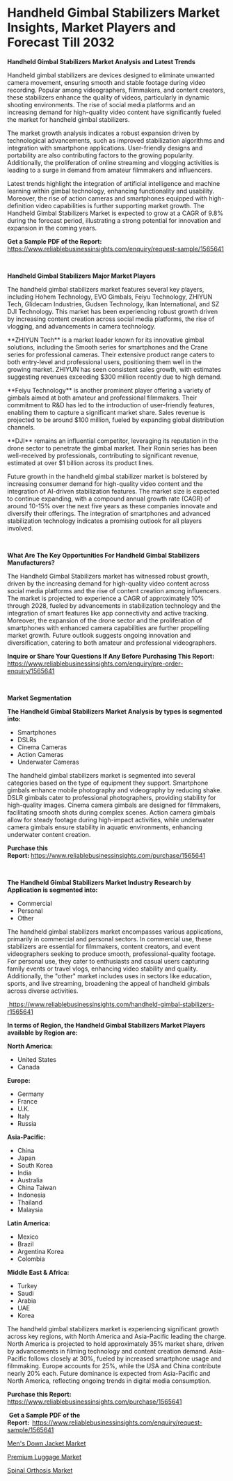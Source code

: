 <p><h1>Handheld Gimbal Stabilizers Market Insights, Market Players and Forecast Till 2032</h1></p><p><strong>Handheld Gimbal Stabilizers Market Analysis and Latest Trends</strong></p>
<p><p>Handheld gimbal stabilizers are devices designed to eliminate unwanted camera movement, ensuring smooth and stable footage during video recording. Popular among videographers, filmmakers, and content creators, these stabilizers enhance the quality of videos, particularly in dynamic shooting environments. The rise of social media platforms and an increasing demand for high-quality video content have significantly fueled the market for handheld gimbal stabilizers.</p><p>The market growth analysis indicates a robust expansion driven by technological advancements, such as improved stabilization algorithms and integration with smartphone applications. User-friendly designs and portability are also contributing factors to the growing popularity. Additionally, the proliferation of online streaming and vlogging activities is leading to a surge in demand from amateur filmmakers and influencers.</p><p>Latest trends highlight the integration of artificial intelligence and machine learning within gimbal technology, enhancing functionality and usability. Moreover, the rise of action cameras and smartphones equipped with high-definition video capabilities is further supporting market growth. The Handheld Gimbal Stabilizers Market is expected to grow at a CAGR of 9.8% during the forecast period, illustrating a strong potential for innovation and expansion in the coming years.</p></p>
<p><strong>Get a Sample PDF of the Report:&nbsp;</strong> <a href="https://www.reliablebusinessinsights.com/enquiry/request-sample/1565641?utm_campaign=96&utm_medium=2&utm_source=Github&utm_content=ia&utm_term=05022025&utm_id=handheld-gimbal-stabilizers">https://www.reliablebusinessinsights.com/enquiry/request-sample/1565641</a></p>
<p>&nbsp;</p>
<p><strong>Handheld Gimbal Stabilizers Major Market Players</strong></p>
<p><p>The handheld gimbal stabilizers market features several key players, including Hohem Technology, EVO Gimbals, Feiyu Technology, ZHIYUN Tech, Glidecam Industries, Gudsen Technology, Ikan International, and SZ DJI Technology. This market has been experiencing robust growth driven by increasing content creation across social media platforms, the rise of vlogging, and advancements in camera technology. </p><p>**ZHIYUN Tech** is a market leader known for its innovative gimbal solutions, including the Smooth series for smartphones and the Crane series for professional cameras. Their extensive product range caters to both entry-level and professional users, positioning them well in the growing market. ZHIYUN has seen consistent sales growth, with estimates suggesting revenues exceeding $300 million recently due to high demand.</p><p>**Feiyu Technology** is another prominent player offering a variety of gimbals aimed at both amateur and professional filmmakers. Their commitment to R&D has led to the introduction of user-friendly features, enabling them to capture a significant market share. Sales revenue is projected to be around $100 million, fueled by expanding global distribution channels. </p><p>**DJI** remains an influential competitor, leveraging its reputation in the drone sector to penetrate the gimbal market. Their Ronin series has been well-received by professionals, contributing to significant revenue, estimated at over $1 billion across its product lines.</p><p>Future growth in the handheld gimbal stabilizer market is bolstered by increasing consumer demand for high-quality video content and the integration of AI-driven stabilization features. The market size is expected to continue expanding, with a compound annual growth rate (CAGR) of around 10-15% over the next five years as these companies innovate and diversify their offerings. The integration of smartphones and advanced stabilization technology indicates a promising outlook for all players involved.</p></p>
<p>&nbsp;</p>
<p><strong>What Are The Key Opportunities For Handheld Gimbal Stabilizers Manufacturers?</strong></p>
<p><p>The Handheld Gimbal Stabilizers market has witnessed robust growth, driven by the increasing demand for high-quality video content across social media platforms and the rise of content creation among influencers. The market is projected to experience a CAGR of approximately 10% through 2028, fueled by advancements in stabilization technology and the integration of smart features like app connectivity and active tracking. Moreover, the expansion of the drone sector and the proliferation of smartphones with enhanced camera capabilities are further propelling market growth. Future outlook suggests ongoing innovation and diversification, catering to both amateur and professional videographers.</p></p>
<p><strong>Inquire or Share Your Questions If Any Before Purchasing This Report:</strong> <a href="https://www.reliablebusinessinsights.com/enquiry/pre-order-enquiry/1565641?utm_campaign=96&utm_medium=2&utm_source=Github&utm_content=ia&utm_term=05022025&utm_id=handheld-gimbal-stabilizers">https://www.reliablebusinessinsights.com/enquiry/pre-order-enquiry/1565641</a></p>
<p>&nbsp;</p>
<p><strong>Market Segmentation</strong></p>
<p><strong>The Handheld Gimbal Stabilizers Market Analysis by types is segmented into:</strong></p>
<p><ul><li>Smartphones</li><li>DSLRs</li><li>Cinema Cameras</li><li>Action Cameras</li><li>Underwater Cameras</li></ul></p>
<p><p>The handheld gimbal stabilizers market is segmented into several categories based on the type of equipment they support. Smartphone gimbals enhance mobile photography and videography by reducing shake. DSLR gimbals cater to professional photographers, providing stability for high-quality images. Cinema camera gimbals are designed for filmmakers, facilitating smooth shots during complex scenes. Action camera gimbals allow for steady footage during high-impact activities, while underwater camera gimbals ensure stability in aquatic environments, enhancing underwater content creation.</p></p>
<p><strong>Purchase this Report:&nbsp;</strong><a href="https://www.reliablebusinessinsights.com/purchase/1565641?utm_campaign=96&utm_medium=2&utm_source=Github&utm_content=ia&utm_term=05022025&utm_id=handheld-gimbal-stabilizers">https://www.reliablebusinessinsights.com/purchase/1565641</a></p>
<p>&nbsp;</p>
<p><strong>The Handheld Gimbal Stabilizers Market Industry Research by Application is segmented into:</strong></p>
<p><ul><li>Commercial</li><li>Personal</li><li>Other</li></ul></p>
<p><p>The handheld gimbal stabilizers market encompasses various applications, primarily in commercial and personal sectors. In commercial use, these stabilizers are essential for filmmakers, content creators, and event videographers seeking to produce smooth, professional-quality footage. For personal use, they cater to enthusiasts and casual users capturing family events or travel vlogs, enhancing video stability and quality. Additionally, the "other" market includes uses in sectors like education, sports, and live streaming, broadening the appeal of handheld gimbals across diverse activities.</p></p>
<p><a href="https://www.reliablebusinessinsights.com/handheld-gimbal-stabilizers-r1565641?utm_campaign=96&utm_medium=2&utm_source=Github&utm_content=ia&utm_term=05022025&utm_id=handheld-gimbal-stabilizers">&nbsp;https://www.reliablebusinessinsights.com/handheld-gimbal-stabilizers-r1565641</a></p>
<p><strong>In terms of Region, the Handheld Gimbal Stabilizers Market Players available by Region are:</strong></p>
<p>
    <p> <strong> North America: </strong>
        <ul>
            <li>United States</li>
            <li>Canada</li>
        </ul>
        </p> 
    <p> <strong> Europe: </strong>
        <ul>
            <li>Germany</li>
            <li>France</li>
            <li>U.K.</li>
            <li>Italy</li>
            <li>Russia</li>
        </ul>
        </p> 
    <p> <strong> Asia-Pacific: </strong>
        <ul>
            <li>China</li>
            <li>Japan</li>
            <li>South Korea</li>
            <li>India</li>
            <li>Australia</li>
            <li>China Taiwan</li>
            <li>Indonesia</li>
            <li>Thailand</li>
            <li>Malaysia</li>
        </ul>
        </p> 
    <p> <strong> Latin America: </strong>
        <ul>
            <li>Mexico</li>
            <li>Brazil</li>
            <li>Argentina Korea</li>
            <li>Colombia</li>
        </ul>
        </p> 
    <p> <strong> Middle East & Africa: </strong>
        <ul>
            <li>Turkey</li>
            <li>Saudi</li>
            <li>Arabia</li>
            <li>UAE</li>
            <li>Korea</li>
        </ul>
    </p>
    </p>
<p><p>The handheld gimbal stabilizers market is experiencing significant growth across key regions, with North America and Asia-Pacific leading the charge. North America is projected to hold approximately 35% market share, driven by advancements in filming technology and content creation demand. Asia-Pacific follows closely at 30%, fueled by increased smartphone usage and filmmaking. Europe accounts for 25%, while the USA and China contribute nearly 20% each. Future dominance is expected from Asia-Pacific and North America, reflecting ongoing trends in digital media consumption.</p></p>
<p><strong>Purchase this Report: </strong><a href="https://www.reliablebusinessinsights.com/purchase/1565641?utm_campaign=96&utm_medium=2&utm_source=Github&utm_content=ia&utm_term=05022025&utm_id=handheld-gimbal-stabilizers">https://www.reliablebusinessinsights.com/purchase/1565641</a></p>
<p>&nbsp;<strong>Get a Sample PDF of the Report:&nbsp;&nbsp;</strong><a href="https://www.reliablebusinessinsights.com/enquiry/request-sample/1565641?utm_campaign=96&utm_medium=2&utm_source=Github&utm_content=ia&utm_term=05022025&utm_id=handheld-gimbal-stabilizers">https://www.reliablebusinessinsights.com/enquiry/request-sample/1565641</a></p>
<p><strong></strong></p>
<p><p><a href="https://github.com/scaseiargas/Market-Research-Report-List-1/blob/main/mens-down-jacket-market.md?utm_campaign=96&utm_medium=2&utm_source=Github&utm_content=ia&utm_term=05022025&utm_id=handheld-gimbal-stabilizers">Men's Down Jacket Market</a></p><p><a href="https://github.com/ngozudapshi/Market-Research-Report-List-1/blob/main/premium-luggage-market.md?utm_campaign=96&utm_medium=2&utm_source=Github&utm_content=ia&utm_term=05022025&utm_id=handheld-gimbal-stabilizers">Premium Luggage Market</a></p><p><a href="https://github.com/namaqbagels64/Market-Research-Report-List-1/blob/main/spinal-orthosis-market.md?utm_campaign=96&utm_medium=2&utm_source=Github&utm_content=ia&utm_term=05022025&utm_id=handheld-gimbal-stabilizers">Spinal Orthosis Market</a></p></p>